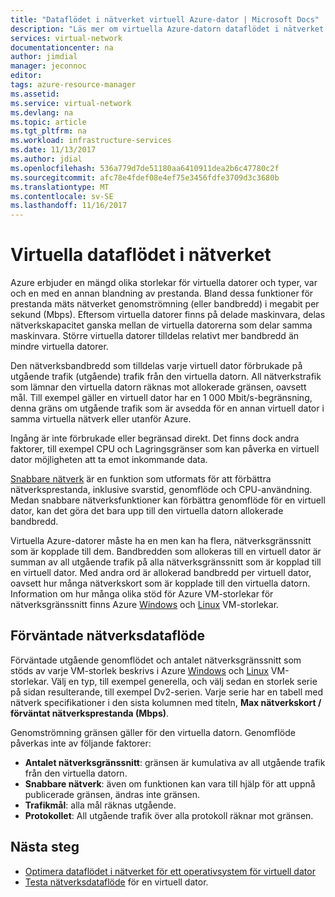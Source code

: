 ```yaml
---
title: "Dataflödet i nätverket virtuell Azure-dator | Microsoft Docs"
description: "Läs mer om virtuella Azure-datorn dataflödet i nätverket."
services: virtual-network
documentationcenter: na
author: jimdial
manager: jeconnoc
editor: 
tags: azure-resource-manager
ms.assetid: 
ms.service: virtual-network
ms.devlang: na
ms.topic: article
ms.tgt_pltfrm: na
ms.workload: infrastructure-services
ms.date: 11/13/2017
ms.author: jdial
ms.openlocfilehash: 536a779d7de51180aa6410911dea2b6c47780c2f
ms.sourcegitcommit: afc78e4fdef08e4ef75e3456fdfe3709d3c3680b
ms.translationtype: MT
ms.contentlocale: sv-SE
ms.lasthandoff: 11/16/2017
---
```

# <a name="virtual-machine-network-throughput"></a>Virtuella dataflödet i nätverket

Azure erbjuder en mängd olika storlekar för virtuella datorer och typer, var och en med en annan blandning av prestanda. Bland dessa funktioner för prestanda mäts nätverket genomströmning (eller bandbredd) i megabit per sekund (Mbps). Eftersom virtuella datorer finns på delade maskinvara, delas nätverkskapacitet ganska mellan de virtuella datorerna som delar samma maskinvara. Större virtuella datorer tilldelas relativt mer bandbredd än mindre virtuella datorer.
 
Den nätverksbandbredd som tilldelas varje virtuell dator förbrukade på utgående trafik (utgående) trafik från den virtuella datorn. All nätverkstrafik som lämnar den virtuella datorn räknas mot allokerade gränsen, oavsett mål. Till exempel gäller en virtuell dator har en 1 000 Mbit/s-begränsning, denna gräns om utgående trafik som är avsedda för en annan virtuell dator i samma virtuella nätverk eller utanför Azure.
 
Ingång är inte förbrukade eller begränsad direkt. Det finns dock andra faktorer, till exempel CPU och Lagringsgränser som kan påverka en virtuell dator möjligheten att ta emot inkommande data.

[Snabbare nätverk](virtual-network-create-vm-accelerated-networking.md) är en funktion som utformats för att förbättra nätverksprestanda, inklusive svarstid, genomflöde och CPU-användning. Medan snabbare nätverksfunktioner kan förbättra genomflöde för en virtuell dator, kan det göra det bara upp till den virtuella datorn allokerade bandbredd.
 
Virtuella Azure-datorer måste ha en men kan ha flera, nätverksgränssnitt som är kopplade till dem. Bandbredden som allokeras till en virtuell dator är summan av all utgående trafik på alla nätverksgränssnitt som är kopplad till en virtuell dator. Med andra ord är allokerad bandbredd per virtuell dator, oavsett hur många nätverkskort som är kopplade till den virtuella datorn. Information om hur många olika stöd för Azure VM-storlekar för nätverksgränssnitt finns Azure [Windows](../virtual-machines/windows/sizes.md?toc=%2fazure%2fvirtual-network%2ftoc.json) och [Linux](../virtual-machines/linux/sizes.md?toc=%2fazure%2fvirtual-network%2ftoc.json) VM-storlekar. 

## <a name="expected-network-throughput"></a>Förväntade nätverksdataflöde

Förväntade utgående genomflödet och antalet nätverksgränssnitt som stöds av varje VM-storlek beskrivs i Azure [Windows](../virtual-machines/windows/sizes.md?toc=%2fazure%2fvirtual-network%2ftoc.json) och [Linux](../virtual-machines/linux/sizes.md?toc=%2fazure%2fvirtual-network%2ftoc.json) VM-storlekar. Välj en typ, till exempel generella, och välj sedan en storlek serie på sidan resulterande, till exempel Dv2-serien. Varje serie har en tabell med nätverk specifikationer i den sista kolumnen med titeln, **Max nätverkskort / förväntat nätverksprestanda (Mbps)**. 

Genomströmning gränsen gäller för den virtuella datorn. Genomflöde påverkas inte av följande faktorer:
- **Antalet nätverksgränssnitt**: gränsen är kumulativa av all utgående trafik från den virtuella datorn.
- **Snabbare nätverk**: även om funktionen kan vara till hjälp för att uppnå publicerade gränsen, ändras inte gränsen.
- **Trafikmål**: alla mål räknas utgående.
- **Protokollet**: All utgående trafik över alla protokoll räknar mot gränsen.

## <a name="next-steps"></a>Nästa steg

- [Optimera dataflödet i nätverket för ett operativsystem för virtuell dator](virtual-network-optimize-network-bandwidth.md)
- [Testa nätverksdataflöde](virtual-network-bandwidth-testing.md) för en virtuell dator.